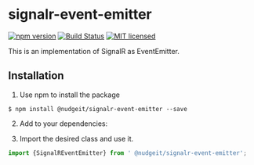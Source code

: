 # signalr-event-emitter  
[![npm version](https://badge.fury.io/js/%40nudgeit%2Fsignalr-event-emitter.svg)](https://badge.fury.io/js/%40nudgeit%2Fsignalr-event-emitter)
[![Build Status](https://travis-ci.org/nibo-ai/signalr-event-emitter.svg?branch=master)](https://travis-ci.org/nibo-ai/signalr-event-emitter)
[![MIT licensed](https://img.shields.io/badge/license-MIT-blue.svg?style=flat-square)](https://github.com/NudgeIT/signalr-event-emitter/blob/master/LICENSE)

This is an implementation of SignalR as EventEmitter.

## Installation

1. Use npm to install the package

  ```terminal
  $ npm install @nudgeit/signalr-event-emitter --save
  ```

2. Add to your dependencies:

3. Import the desired class and use it.

  ```typescript
  import {SignalREventEmitter} from ' @nudgeit/signalr-event-emitter';
  ```
